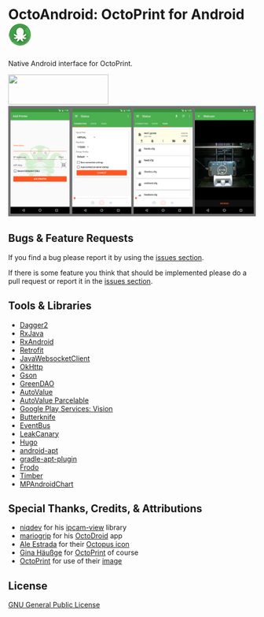 # OctoAndroid: OctoPrint for Android <img src="presentation/src/main/res/mipmap-mdpi/ic_launcher.png">
Native Android interface for OctoPrint.

<p align="start">
<a href="https://play.google.com/store/apps/details?id=com.nairbspace.octoandroid">
<img src="https://play.google.com/intl/en_us/badges/images/apps/en-play-badge.png" width="204" height="61"></a><br>
<img src="images/screenshot_preview.png"/>
</p>

## Bugs & Feature Requests

If you find a bug please report it by using the [issues section](https://github.com/nairbspace/octoandroid/issues).

If there is some feature you think that should be implemented please do a pull request 
or report it in the [issues section](https://github.com/nairbspace/octoandroid/issues).

## Tools & Libraries

- [Dagger2](http://google.github.io/dagger/)
- [RxJava](https://github.com/ReactiveX/RxJava)
- [RxAndroid](https://github.com/ReactiveX/RxAndroid)
- [Retrofit](http://square.github.io/retrofit/)
- [JavaWebsocketClient](https://github.com/jacek-marchwicki/JavaWebsocketClient)
- [OkHttp](http://square.github.io/okhttp/)
- [Gson](https://github.com/google/gson)
- [GreenDAO](https://github.com/greenrobot/greenDAO)
- [AutoValue](https://github.com/google/auto/tree/master/value)
- [AutoValue Parcelable](https://github.com/frankiesardo/auto-parcel)
- [Google Play Services: Vision](https://developers.google.com/vision/)
- [Butterknife](http://jakewharton.github.io/butterknife/)
- [EventBus](https://github.com/greenrobot/EventBus)
- [LeakCanary](https://github.com/square/leakcanary)
- [Hugo](https://github.com/JakeWharton/hugo)
- [android-apt](https://bitbucket.org/hvisser/android-apt)
- [gradle-apt-plugin](https://github.com/tbroyer/gradle-apt-plugin)
- [Frodo](https://github.com/android10/frodo)
- [Timber](https://github.com/JakeWharton/timber)
- [MPAndroidChart](https://github.com/PhilJay/MPAndroidChart)

## Special Thanks, Credits, & Attributions

- [niqdev](https://github.com/niqdev) for his [ipcam-view](https://github.com/niqdev/ipcam-view) library
- [mariogrip](https://github.com/mariogrip) for his [OctoDroid](https://github.com/mariogrip/octodroid) app
- [Ale Estrada](https://thenounproject.com/ale-es/) for their [Octopus icon](https://thenounproject.com/search/?q=octopus&i=148061)
- [Gina Häußge](https://github.com/foosel) for [OctoPrint](http://octoprint.org/) of course
- [OctoPrint](http://octoprint.org/) for use of their [image](presentation/src/main/res/drawable/add_printer_background.png)

## License

[GNU General Public License](LICENSE)